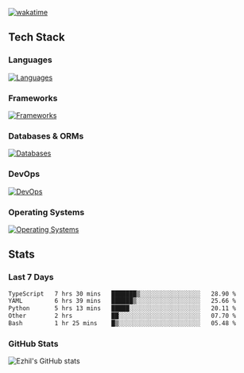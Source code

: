 [![wakatime](https://wakatime.com/badge/user/e780b5d2-6a76-4fde-a594-4ff159327ad3.svg)](https://wakatime.com/@e780b5d2-6a76-4fde-a594-4ff159327ad3)

## Tech Stack

### Languages

[![Languages](https://skillicons.dev/icons?i=python,java,kotlin,javascript,typescript,php,go,rust&theme=dark)](https://skillicons.dev)

### Frameworks

[![Frameworks](https://skillicons.dev/icons?i=react,next,tailwind,express,flask,jquery,bootstrap&theme=dark)](https://skillicons.dev)

### Databases & ORMs

[![Databases](https://skillicons.dev/icons?i=mysql,postgres,mongodb,prisma&theme=dark)](https://skillicons.dev)

### DevOps

[![DevOps](https://skillicons.dev/icons?i=aws,azure,gcp,cloudflare,vercel,docker,git,github,githubactions,nginx&theme=dark)](https://skillicons.dev)

### Operating Systems

[![Operating Systems](https://skillicons.dev/icons?i=windows,ubuntu&theme=dark)](https://skillicons.dev)

## Stats

### Last 7 Days

<!--START_SECTION:waka-->

```txt
TypeScript   7 hrs 30 mins   ███████▒░░░░░░░░░░░░░░░░░   28.90 %
YAML         6 hrs 39 mins   ██████▒░░░░░░░░░░░░░░░░░░   25.66 %
Python       5 hrs 13 mins   █████░░░░░░░░░░░░░░░░░░░░   20.11 %
Other        2 hrs           ██░░░░░░░░░░░░░░░░░░░░░░░   07.70 %
Bash         1 hr 25 mins    █▒░░░░░░░░░░░░░░░░░░░░░░░   05.48 %
```

<!--END_SECTION:waka-->

### GitHub Stats

![Ezhil's GitHub stats](https://github-readme-stats.vercel.app/api?username=ezhil56x&theme=dark&show_icons=true)
